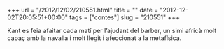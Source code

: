 +++
url = "/2012/12/02/210551.html"
title = ""
date = "2012-12-02T20:05:51+00:00"
tags = ["contes"]
slug = "210551"
+++

Kant es feia afaitar cada matí per l’ajudant del barber, un simi africà molt capaç amb la navalla i molt llegit i afeccionat a la metafísica.
